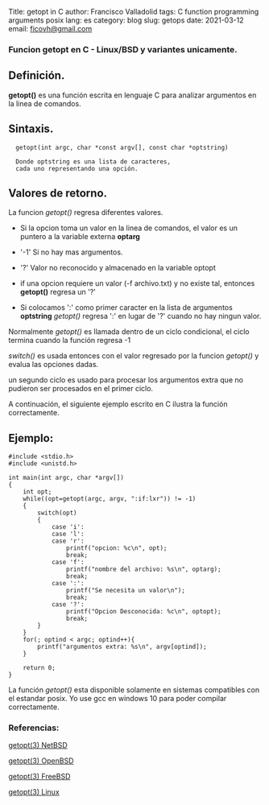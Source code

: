 Title: getopt in C
author: Francisco Valladolid
tags: C function programming arguments posix 
lang: es
category: blog
slug: getops
date: 2021-03-12
email: ficovh@gmail.com

### Funcion getopt en C - Linux/BSD y variantes unicamente.

## Definición.

 **getopt()** es una función escrita en lenguaje C para analizar argumentos en la linea de comandos.

## Sintaxis.
```
  getopt(int argc, char *const argv[], const char *optstring)

  Donde optstring es una lista de caracteres, 
  cada uno representando una opción.
```

## Valores de retorno.

La funcion *getopt()* regresa diferentes valores.

* Si la opcion toma un valor en la linea de comandos, el valor es un puntero
a la variable externa **optarg**

* '-1' Si no hay mas argumentos.
* '?' Valor no reconocido y almacenado en la variable optopt
* if una opcion requiere un valor (-f archivo.txt) y no existe tal, entonces **getopt()** regresa un '?'

* Si colocamos ':' como primer caracter en la lista de argumentos **optstring** *getopt()* regresa
':' en lugar de '?' cuando no hay ningun valor.

Normalmente *getopt()* es llamada dentro de un ciclo condicional, el ciclo termina cuando la función regresa -1

*switch()* es usada entonces con el valor regresado por la funcion *getopt()* y evalua las opciones dadas.

un segundo ciclo es usado para procesar los argumentos extra que no pudieron ser procesados en el primer ciclo.

A continuación, el siguiente ejemplo escrito en C ilustra la función correctamente.

## Ejemplo:

```
#include <stdio.h>
#include <unistd.h>

int main(int argc, char *argv[])
{
	int opt;
	while((opt=getopt(argc, argv, ":if:lxr")) != -1)
	{
		switch(opt)
		{
			case 'i':
			case 'l':
			case 'r':
				printf("opcion: %c\n", opt);
				break;
			case 'f':
				printf("nombre del archivo: %s\n", optarg);
				break;
			case ':':
				printf("Se necesita un valor\n");
				break;
			case '?':
				printf("Opcion Desconocida: %c\n", optopt);
				break;
		}
	}
	for(; optind < argc; optind++){
		printf("argumentos extra: %s\n", argv[optind]);
	}

	return 0;
}

```
La función *getopt()* esta disponible solamente en sistemas compatibles con el estandar posix. Yo use gcc en windows 10 para poder compilar correctamente.  

### Referencias:

[getopt(3) NetBSD](http://man.netbsd.org/getopt.3)

[getopt(3) OpenBSD](http://man.openbsd.org/getopt.3)

[getopt(3) FreeBSD](https://www.freebsd.org/cgi/man.cgi?query=getopt&apropos=0&sektion=3&manpath=FreeBSD+12.2-RELEASE+and+Ports&arch=default&format=html)

[getopt(3) Linux](https://man7.org/linux/man-pages/man3/getopt.3.html)


